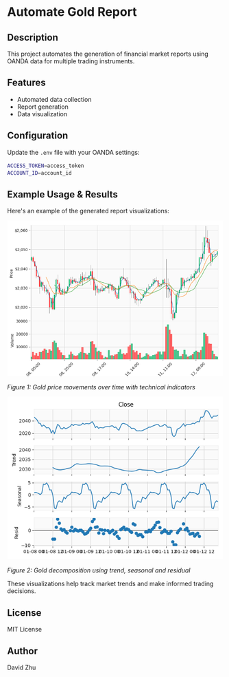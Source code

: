 # Automate Gold Report

## Description
This project automates the generation of financial market reports using OANDA data for multiple trading instruments.

## Features
- Automated data collection
- Report generation
- Data visualization

## Configuration
Update the `.env` file with your OANDA settings:
```bash
ACCESS_TOKEN=access_token
ACCOUNT_ID=account_id
```

## Example Usage & Results

Here's an example of the generated report visualizations:

![Gold Price Chart](figures/candlestick.png)

*Figure 1: Gold price movements over time with technical indicators*

![Currency Pairs](figures/decomposition.png)

*Figure 2: Gold decomposition using trend, seasonal and residual*

These visualizations help track market trends and make informed trading decisions.

## License
MIT License

## Author
David Zhu